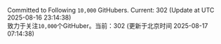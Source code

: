 Committed to Following `10,000` GitHubers. Current: <!-- FOLLOWING_COUNT -->302<!-- FOLLOWING_COUNT --> (Update at UTC <!-- LAST_UPDATED -->2025-08-16 23:14:38<!-- LAST_UPDATED -->)<br>
致力于关注`10,000`个GitHuber。当前：<!-- FOLLOWING_COUNT -->302<!-- FOLLOWING_COUNT --> (更新于北京时间 <!-- LAST_UPDATED_CST -->2025-08-17 07:14:38<!-- LAST_UPDATED_CST -->)
